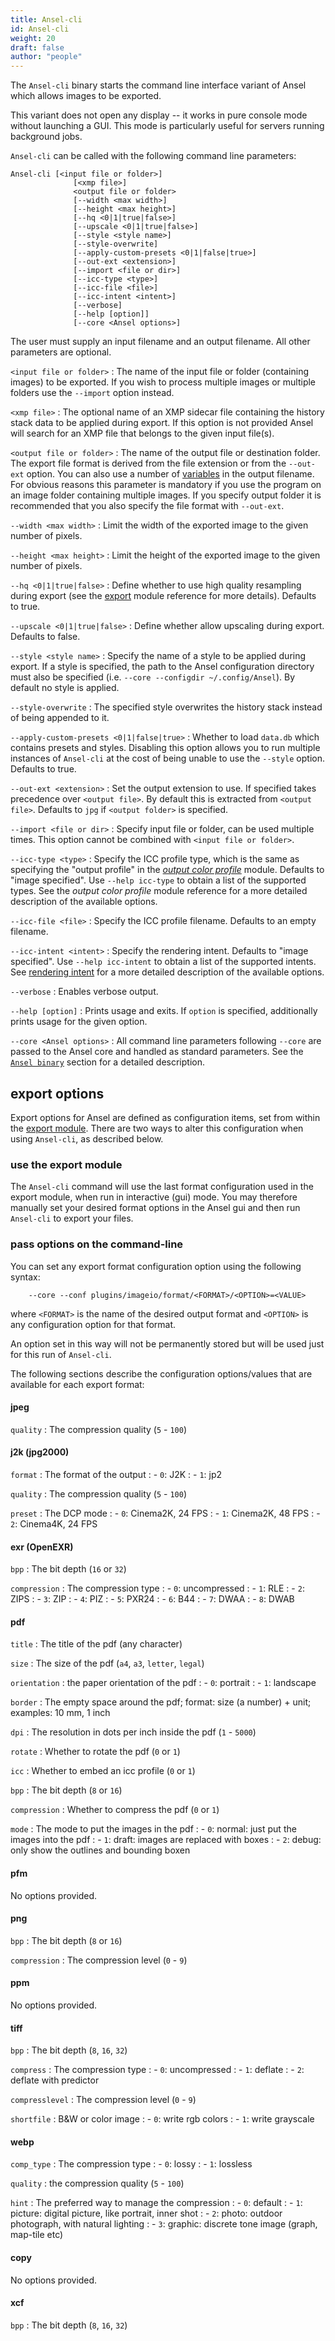 ```yaml
---
title: Ansel-cli
id: Ansel-cli
weight: 20
draft: false
author: "people"
---
```


The `Ansel-cli` binary starts the command line interface variant of Ansel which allows images to be exported.

This variant does not open any display -- it works in pure console mode without launching a GUI. This mode is particularly useful for servers running background jobs.

`Ansel-cli` can be called with the following command line parameters:

```
Ansel-cli [<input file or folder>]
              [<xmp file>]
              <output file or folder>
              [--width <max width>]
              [--height <max height>]
              [--hq <0|1|true|false>]
              [--upscale <0|1|true|false>]
              [--style <style name>]
              [--style-overwrite]
              [--apply-custom-presets <0|1|false|true>]
              [--out-ext <extension>]
              [--import <file or dir>]
              [--icc-type <type>]
              [--icc-file <file>]
              [--icc-intent <intent>]
              [--verbose]
              [--help [option]]
              [--core <Ansel options>]
```

The user must supply an input filename and an output filename. All other parameters are optional.

`<input file or folder>`
: The name of the input file or folder (containing images) to be exported. If you wish to process multiple images or multiple folders use the `--import` option instead.

`<xmp file>`
: The optional name of an XMP sidecar file containing the history stack data to be applied during export. If this option is not provided Ansel will search for an XMP file that belongs to the given input file(s).

`<output file or folder>`
: The name of the output file or destination folder. The export file format is derived from the file extension or from the `--out-ext` option. You can also use a number of [variables](../variables.md) in the output filename. For obvious reasons this parameter is mandatory if you use the program on an image folder containing multiple images. If you specify output folder it is recommended that you also specify the file format with `--out-ext`.

`--width <max width>`
: Limit the width of the exported image to the given number of pixels.

`--height <max height>`
: Limit the height of the exported image to the given number of pixels.

`--hq <0|1|true|false>`
: Define whether to use high quality resampling during export (see the [export](../../module-reference/utility-modules/shared/export.md) module reference for more details). Defaults to true.

`--upscale <0|1|true|false>`
: Define whether allow upscaling during export. Defaults to false.

`--style <style name>`
: Specify the name of a style to be applied during export. If a style is specified, the path to the Ansel configuration directory must also be specified (i.e. `--core --configdir ~/.config/Ansel`). By default no style is applied.

`--style-overwrite`
: The specified style overwrites the history stack instead of being appended to it.

`--apply-custom-presets <0|1|false|true>`
: Whether to load `data.db` which contains presets and styles. Disabling this option allows you to run multiple instances of `Ansel-cli` at the cost of being unable to use the `--style` option. Defaults to true.

`--out-ext <extension>`
: Set the output extension to use. If specified takes precedence over `<output file>`. By default this is extracted from `<output file>`. Defaults to `jpg` if `<output folder>` is specified.

`--import <file or dir>`
: Specify input file or folder, can be used multiple times. This option cannot be combined with `<input file or folder>`.

`--icc-type <type>`
: Specify the ICC profile type, which is the same as specifying the "output profile" in the [_output color profile_](../../module-reference/processing-modules/output-color-profile.md) module. Defaults to "image specified". Use `--help icc-type` to obtain a list of the supported types. See the _output color profile_ module reference for a more detailed description of the available options.

`--icc-file <file>`
: Specify the ICC profile filename. Defaults to an empty filename.

`--icc-intent <intent>`
: Specify the rendering intent. Defaults to "image specified". Use `--help icc-intent` to obtain a list of the supported intents. See [rendering intent](../../special-topics/color-management/rendering-intent) for a more detailed description of the available options.

`--verbose`
: Enables verbose output.

`--help [option]`
: Prints usage and exits. If `option` is specified, additionally prints usage for the given option.

`--core <Ansel options>`
: All command line parameters following `--core` are passed to the Ansel core and handled as standard parameters. See the [`Ansel binary`](./Ansel.md) section for a detailed description.

## export options

Export options for Ansel are defined as configuration items, set from within the [export module](../../module-reference/utility-modules/shared/export.md). There are two ways to alter this configuration when using `Ansel-cli`, as described below.

### use the export module

The `Ansel-cli` command will use the last format configuration used in the export module, when run in interactive (gui) mode. You may therefore manually set your desired format options in the Ansel gui and then run `Ansel-cli` to export your files.

### pass options on the command-line

You can set any export format configuration option using the following syntax:

```
    --core --conf plugins/imageio/format/<FORMAT>/<OPTION>=<VALUE>
```

where `<FORMAT>` is the name of the desired output format and `<OPTION>` is any configuration option for that format.

An option set in this way will not be permanently stored but will be used just for this run of `Ansel-cli`.

The following sections describe the configuration options/values that are available for each export format:

#### jpeg

`quality`
: The compression quality (`5` - `100`)

#### j2k (jpg2000)

`format`
: The format of the output
:  - `0`: J2K
:  - `1`: jp2

`quality`
: The compression quality (`5` - `100`)

`preset`
: The DCP mode
: - `0`: Cinema2K, 24 FPS
: - `1`: Cinema2K, 48 FPS
: - `2`: Cinema4K, 24 FPS

#### exr (OpenEXR)

`bpp`
: The bit depth (`16` or `32`)

`compression`
: The compression type
:  - `0`: uncompressed
:  - `1`: RLE
:  - `2`: ZIPS
:  - `3`: ZIP
:  - `4`: PIZ
:  - `5`: PXR24
:  - `6`: B44
:  - `7`: DWAA
:  - `8`: DWAB

#### pdf

`title`
: The title of the pdf (any character)

`size`
: The size of the pdf (`a4`, `a3`, `letter`, `legal`)

`orientation`
: the paper orientation of the pdf
:  - `0`: portrait
:  - `1`: landscape

`border`
: The empty space around the pdf; format: size (a number) + unit; examples: 10 mm, 1 inch

`dpi`
: The resolution in dots per inch inside the pdf (`1` - `5000`)

`rotate`
: Whether to rotate the pdf (`0` or `1`)

`icc`
: Whether to embed an icc profile (`0` or `1`)

`bpp`
: The bit depth (`8` or `16`)

`compression`
: Whether to compress the pdf (`0` or `1`)

`mode`
: The mode to put the images in the pdf
:  - `0`: normal: just put the images into the pdf
:  - `1`: draft: images are replaced with boxes
:  - `2`: debug: only show the outlines and bounding boxen

#### pfm

No options provided.

#### png

`bpp`
: The bit depth (`8` or `16`)

`compression`
: The compression level (`0` - `9`)

#### ppm

No options provided.

#### tiff

`bpp`
: The bit depth (`8`, `16`, `32`)

`compress`
: The compression type
:  - `0`: uncompressed
:  - `1`: deflate
:  - `2`: deflate with predictor

`compresslevel`
: The compression level (`0` - `9`)

`shortfile`
: B&W or color image
:  - `0`: write rgb colors
:  - `1`: write grayscale

#### webp

`comp_type`
: The compression type
:  - `0`: lossy
:  - `1`: lossless

`quality`
: the compression quality (`5` - `100`)

`hint`
: The preferred way to manage the compression
:  - `0`: default
:  - `1`: picture: digital picture, like portrait, inner shot
:  - `2`: photo: outdoor photograph, with natural lighting
:  - `3`: graphic: discrete tone image (graph, map-tile etc)

#### copy

No options provided.

#### xcf

`bpp`
: The bit depth (`8`, `16`, `32`)
